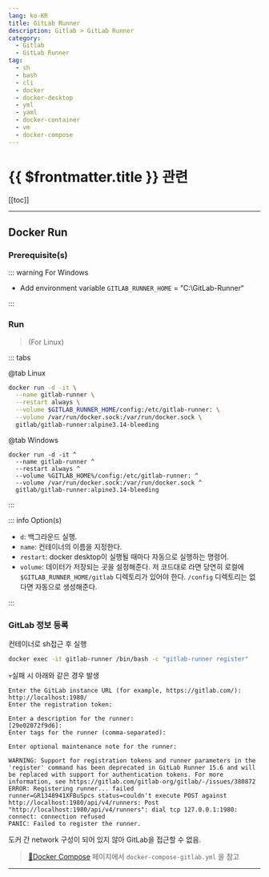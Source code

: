 ```yaml
---
lang: ko-KR
title: GitLab Runner
description: Gitlab > GitLab Runner
category:
  - Gitlab
  - GitLab Runner
tag: 
  - sh
  - bash
  - cli
  - docker
  - docker-desktop
  - yml
  - yaml
  - docker-container
  - vm
  - docker-compose
---
```


# {{ $frontmatter.title }} 관련

[[toc]]

---

## Docker Run

### Prerequisite(s)

::: warning For Windows

- Add environment variable `GITLAB_RUNNER_HOME` = “C:\GitLab-Runner“

:::

### Run

> (For Linux)

::: tabs

@tab <FontIcon icon="fa-brands fa-linux"/>Linux

```sh
docker run -d -it \
  --name gitlab-runner \
  --restart always \
  --volume $GITLAB_RUNNER_HOME/config:/etc/gitlab-runner: \
  --volume /var/run/docker.sock:/var/run/docker.sock \
  gitlab/gitlab-runner:alpine3.14-bleeding
```

@tab <FontIcon icon="fa-brands fa-windows"/>Windows

```batch
docker run -d -it ^
  --name gitlab-runner ^
  --restart always ^
  --volume %GITLAB_HOME%/config:/etc/gitlab-runner: ^
  --volume /var/run/docker.sock:/var/run/docker.sock ^
  gitlab/gitlab-runner:alpine3.14-bleeding
```

:::

::: info Option(s)

- `d`: 백그라운드 실행.
- `name`: 컨테이너의 이름을 지정한다.
- `restart`: docker desktop이 실행될 때마다 자동으로 실행하는 명령어.
- `volume`: 데이터가 저장되는 곳을 설정해준다. 저 코드대로 라면 당연히 로컬에 `$GITLAB_RUNNER_HOME/gitlab` 디렉토리가 있어야 한다. `/config` 디렉토리는 없다면 자동으로 생성해준다.

:::

### GitLab 정보 등록

컨테이너로 sh접근 후 실행

```sh
docker exec -it gitlab-runner /bin/bash -c "gitlab-runner register"
```

💀실패 시 아래와 같은 경우 발생

```
Enter the GitLab instance URL (for example, https://gitlab.com/):
http://localhost:1980/
Enter the registration token:

Enter a description for the runner:
[29e02072f9d6]:
Enter tags for the runner (comma-separated):

Enter optional maintenance note for the runner:

WARNING: Support for registration tokens and runner parameters in the 'register' command has been deprecated in GitLab Runner 15.6 and will be replaced with support for authentication tokens. For more information, see https://gitlab.com/gitlab-org/gitlab/-/issues/380872
ERROR: Registering runner... failed                 runner=GR1348941XFBuSpcs status=couldn't execute POST against http://localhost:1980/api/v4/runners: Post "http://localhost:1980/api/v4/runners": dial tcp 127.0.0.1:1980: connect: connection refused
PANIC: Failed to register the runner.
```

도커 간 network 구성이 되어 있지 않아 GitLab을 접근할 수 없음.

> [🚢Docker Compose](docker-compose.md) 페이지에서 `docker-compose-gitlab.yml` 을 참고

---

<TagLinks />